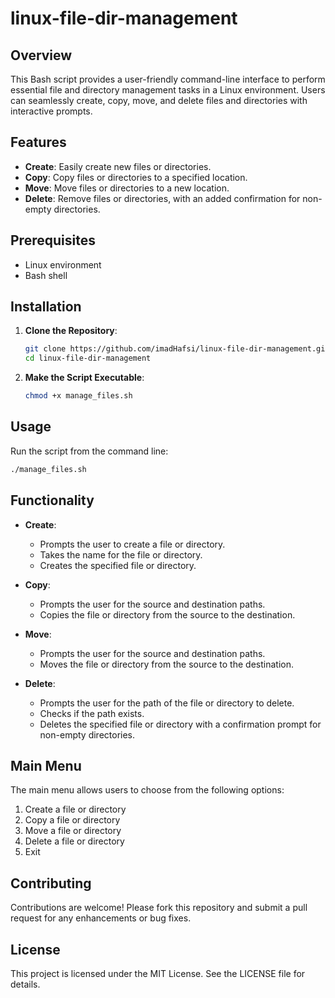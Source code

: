 # linux-file-dir-management

## Overview

This Bash script provides a user-friendly command-line interface to perform essential file and directory management tasks in a Linux environment. Users can seamlessly create, copy, move, and delete files and directories with interactive prompts.

## Features

- **Create**: Easily create new files or directories.
- **Copy**: Copy files or directories to a specified location.
- **Move**: Move files or directories to a new location.
- **Delete**: Remove files or directories, with an added confirmation for non-empty directories.

## Prerequisites

- Linux environment
- Bash shell

## Installation

1. **Clone the Repository**:

   ```bash
   git clone https://github.com/imadHafsi/linux-file-dir-management.git
   cd linux-file-dir-management

2. **Make the Script Executable**:

   ```bash
   chmod +x manage_files.sh

## Usage

Run the script from the command line:
   ```bash
   ./manage_files.sh
   ```

## Functionality

- **Create**:
  - Prompts the user to create a file or directory.
  - Takes the name for the file or directory.
  - Creates the specified file or directory.

- **Copy**:
  - Prompts the user for the source and destination paths.
  - Copies the file or directory from the source to the destination.

- **Move**:
  - Prompts the user for the source and destination paths.
  - Moves the file or directory from the source to the destination.

- **Delete**:
  - Prompts the user for the path of the file or directory to delete.
  - Checks if the path exists.
  - Deletes the specified file or directory with a confirmation prompt for non-empty directories.

## Main Menu

The main menu allows users to choose from the following options:

1. Create a file or directory
2. Copy a file or directory
3. Move a file or directory
4. Delete a file or directory
5. Exit

## Contributing

Contributions are welcome! Please fork this repository and submit a pull request for any enhancements or bug fixes.

## License

This project is licensed under the MIT License. See the LICENSE file for details.

